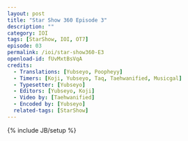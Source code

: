 ```yaml
---
layout: post
title: "Star Show 360 Episode 3"
description: ""
category: IOI
tags: [StarShow, IOI, OT7]
episode: 03
permalink: /ioi/star-show360-E3
openload-id: fUvMxtBsVqA
credits:
  - Translations: [Yubseyo, Poopheyy]
  - Timers: [Koji, Yubseyo, Taq, Taehwanified, Musicgal]
  - Typesetter: [Yubseyo]
  - Editors: [Yubseyo, Koji]
  - Video by: [Taehwanified]
  - Encoded by: [Yubseyo]
  related-tags: [StarShow]
---
```

{% include JB/setup %}
